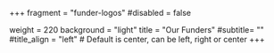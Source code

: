 +++
fragment = "funder-logos"
#disabled = false

weight = 220
background = "light"
title = "Our Funders"
#subtitle= ""
#title_align = "left" # Default is center, can be left, right or center
+++
